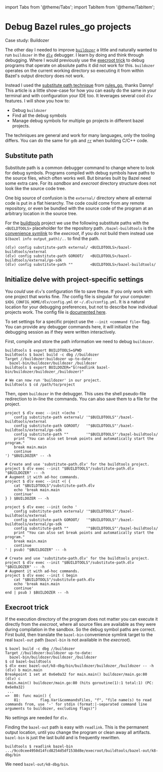 import Tabs from '@theme/Tabs';
import TabItem from '@theme/TabItem';

# Debug Bazel rules_go projects

Case study: Buildozer

The other day I needed to improve [`buildozer`] a little
and naturally wanted to run `buildozer` in the [`dlv`] debugger.
I learn by doing and think through debugging.
Where I would previously use the [execroot trick]
to debug programs that operate on absolute paths
it did not work for this.
`buildozer` operates on the current working directory
so executing it from within Bazel's output directory does not work.

Instead I used the [substitute path technique] from [rules_go],
thanks Danny!
This article is a little show-case
for how you can easily do the same in your terminal
and with configuration your IDE too.
It leverages several cool `dlv` features.
I will show you how to:

* Debug `buildozer`
* Find all the debug symbols
* Manage debug symbols for multiple go projects in different bazel projects.

The techniques are general and work for many languages,
only the tooling differs.
You can do the same for `gdb` and [`rr`] when building C/C++ code.

[`rr`]: https://github.com/rr-debugger/rr
[`buildozer`]: https://github.com/bazelbuild/buildtools/blob/master/buildozer/README.md
[`dlv`]: https://github.com/go-delve/delve/
[execroot trick]: /docs/tips/debug-bazel-go-projects/#execroot-trick
[substitute path technique]: https://github.com/bazelbuild/rules_go/issues/1708#issuecomment-791114337
[rules_go]: https://github.com/bazelbuild/rules_go/

## Substitute path

Substitute path is a common debugger command to change where to look for debug symbols.
Programs compiled with debug symbols have paths to the source files,
which often works well.
But binaries built by Bazel
need some extra care.
For its _sandbox_ and _execroot_ directory structure
does not look like the source code tree.

One big source of confusion is the `external/` directory
where all external code is put in a flat hierarchy.
The code could come from any remote repository,
or even be bundled with the source code of the program
at an arbitrary location in the source tree.

For the [buildtools] project we use the following substitute paths
with the `<BUILDTOOLS>` placeholder for the repository path.
`/bazel-buildtools` is the [convenience symlink] to the _execroot_,
if you do not build them instead use `$(bazel info output_path)/..` to find the path.

```
(dlv) config substitute-path external/ <BUILDTOOLS>/bazel-buildtools/external
(dlv) config substitute-path GOROOT/   <BUILDTOOLS>/bazel-buildtools/external/go-sdk
(dlv) config substitute-path ""        <BUILDTOOLS>/bazel-buildtools/
```

## Initialize delve with project-specific settings

You _could_ use `dlv`'s configuration file to save these.
If you only work with one project that works fine.
_The_ config file is singular for your computer:
`$XDG_CONFIG_HOME/dlv/config.yml` or `~/.dlv/config.yml`.
It is a natural location for your debugging preferences,
but not to describe how individual projects work.
The config file is [documented here].

[documented here]: https://github.com/go-delve/delve/blob/master/Documentation/cli/README.md

To set settings for a specific project
use the `--init <command file>` flag.
You can provide any debugger commands here,
it will initialize the debugging session
as if they were written interactively.

First, compile and store the path information
we need to debug `buildozer`.

```
buildtools $ export BUILDTOOLS=$PWD
buildtools $ bazel build -c dbg //buildozer
Target //buildozer:buildozer up-to-date:
  bazel-bin/buildozer/buildozer_/buildozer
buildtools $ export BUILDOZER="$(readlink bazel-bin/buildozer/buildozer_/buildozer)"

# We can now run 'buildozer' in our project.
buildtools $ cd /path/to/project
```

Then, open `buildozer` in the debugger.
This uses the shell pseudo-file redirection to in-line the commands.
You can also save them to a file for the project.

<Tabs>
<TabItem value="bash" label="Bash" default>

```
project $ dlv exec --init <(echo '
    config substitute-path external/ '"$BUILDTOOLS"'/bazel-buildtools/external
    config substitute-path GOROOT/   '"$BUILDTOOLS"'/bazel-buildtools/external/go-sdk
    config substitute-path ""        '"$BUILDTOOLS"'/bazel-buildtools/
    print "You can also set break points and automatically start the program."
    break main.main
    continue
') "$BUILDOZER" -- -h
```

```
# Create and use 'substitute-path.dlv' for the buildtools project.
project $ dlv exec --init "$BUILDTOOLS"/substitute-path.dlv "$BUILDOZER" -- -h
# Augment it with ad-hoc commands.
project $ dlv exec --init <( {
    cat "$BUILDTOOLS"/substitute-path.dlv
    echo 'break main.main
    continue'
} ) $BUILDOZER -- -h
```

</TabItem>
<TabItem value="fish" label="Fish">

```
project $ dlv exec --init (echo '
    config substitute-path external/ '"$BUILDTOOLS"'/bazel-buildtools/external
    config substitute-path GOROOT/   '"$BUILDTOOLS"'/bazel-buildtools/external/go-sdk
    config substitute-path ""        '"$BUILDTOOLS"'/bazel-buildtools/
    print "You can also set break points and automatically start the program."
    break main.main
    continue
' | psub) "$BUILDOZER" -- -h
```

```
# Create and use 'substitute-path.dlv' for the buildtools project.
project $ dlv exec --init "$BUILDTOOLS"/substitute-path.dlv "$BUILDOZER" -- -h
# Augment it with ad-hoc commands.
project $ dlv exec --init ( begin
    cat "$BUILDTOOLS"/substitute-path.dlv
    echo 'break main.main
    continue'
end | psub ) $BUILDOZER -- -h
```

</TabItem>
</Tabs>

[convenience symlink]: https://bazel.build/remote/output-directories#layout
[buildtools]: https://github.com/bazelbuild/buildtools

## Execroot trick

If the execution directory of the program does not matter
you can execute it directly from the _execroot_,
where all source files are available as they were during compilation in the sandbox.
So the debug symbol paths are correct.
First build, then translate the `bazel-bin` convenience symlink target
to the real `bazel-out` path
(`bazel-bin` is not available in the _execroot_).

```
$ bazel build -c dbg //buildozer
Target //buildozer:buildozer up-to-date:
  bazel-bin/buildozer/buildozer_/buildozer
$ cd bazel-buildtools
$ dlv exec bazel-out/k8-dbg/bin/buildozer/buildozer_/buildozer -- -h
(dlv) b main.main
Breakpoint 1 set at 0x6e0a32 for main.main() buildozer/main.go:80
(dlv) c
 main.main() buildozer/main.go:80 (hits goroutine(1):1 total:1) (PC: 0x6e0a32)
 ...
=>  80: func main() {
    81:         flag.Var(&commandsFiles, "f", "file name(s) to read commands from, use '-' for stdin (format:|-separated command line arguments to buildozer, excluding flags)")
```

No settings are needed for `dlv`.

Finding the `bazel-out` path is easy with `readlink`.
This is the permanent output location,
until you change the program or clean away all artifacts.
`bazel-bin` is just the last build and is frequently rewritten.

```
buildtools $ readlink bazel-bin
.../9cc0cee4950d14fcd8254d5df1538d8e/execroot/buildtools/bazel-out/k8-dbg/bin
```
We need `bazel-out/k8-dbg/bin`.
